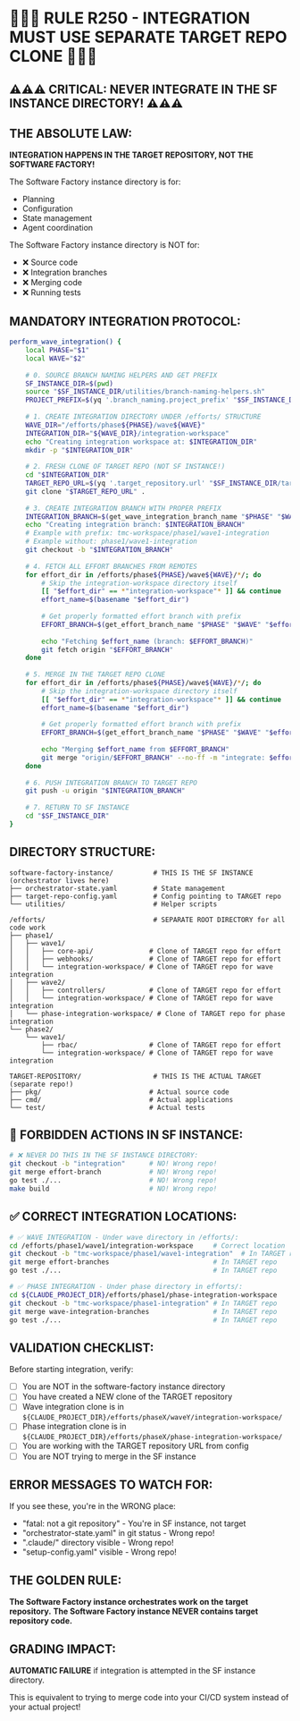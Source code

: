 # 🔴🔴🔴 RULE R250 - INTEGRATION MUST USE SEPARATE TARGET REPO CLONE 🔴🔴🔴

## ⚠️⚠️⚠️ CRITICAL: NEVER INTEGRATE IN THE SF INSTANCE DIRECTORY! ⚠️⚠️⚠️

## THE ABSOLUTE LAW:

**INTEGRATION HAPPENS IN THE TARGET REPOSITORY, NOT THE SOFTWARE FACTORY!**

The Software Factory instance directory is for:
- Planning
- Configuration
- State management
- Agent coordination

The Software Factory instance directory is NOT for:
- ❌ Source code
- ❌ Integration branches
- ❌ Merging code
- ❌ Running tests

## MANDATORY INTEGRATION PROTOCOL:

```bash
perform_wave_integration() {
    local PHASE="$1"
    local WAVE="$2"
    
    # 0. SOURCE BRANCH NAMING HELPERS AND GET PREFIX
    SF_INSTANCE_DIR=$(pwd)
    source "$SF_INSTANCE_DIR/utilities/branch-naming-helpers.sh"
    PROJECT_PREFIX=$(yq '.branch_naming.project_prefix' "$SF_INSTANCE_DIR/target-repo-config.yaml")
    
    # 1. CREATE INTEGRATION DIRECTORY UNDER /efforts/ STRUCTURE
    WAVE_DIR="/efforts/phase${PHASE}/wave${WAVE}"
    INTEGRATION_DIR="${WAVE_DIR}/integration-workspace"
    echo "Creating integration workspace at: $INTEGRATION_DIR"
    mkdir -p "$INTEGRATION_DIR"
    
    # 2. FRESH CLONE OF TARGET REPO (NOT SF INSTANCE!)
    cd "$INTEGRATION_DIR"
    TARGET_REPO_URL=$(yq '.target_repository.url' "$SF_INSTANCE_DIR/target-repo-config.yaml")
    git clone "$TARGET_REPO_URL" .
    
    # 3. CREATE INTEGRATION BRANCH WITH PROPER PREFIX
    INTEGRATION_BRANCH=$(get_wave_integration_branch_name "$PHASE" "$WAVE")
    echo "Creating integration branch: $INTEGRATION_BRANCH"
    # Example with prefix: tmc-workspace/phase1/wave1-integration
    # Example without: phase1/wave1-integration
    git checkout -b "$INTEGRATION_BRANCH"
    
    # 4. FETCH ALL EFFORT BRANCHES FROM REMOTES
    for effort_dir in /efforts/phase${PHASE}/wave${WAVE}/*/; do
        # Skip the integration-workspace directory itself
        [[ "$effort_dir" == *"integration-workspace"* ]] && continue
        effort_name=$(basename "$effort_dir")
        
        # Get properly formatted effort branch with prefix
        EFFORT_BRANCH=$(get_effort_branch_name "$PHASE" "$WAVE" "$effort_name")
        
        echo "Fetching $effort_name (branch: $EFFORT_BRANCH)"
        git fetch origin "$EFFORT_BRANCH"
    done
    
    # 5. MERGE IN THE TARGET REPO CLONE
    for effort_dir in /efforts/phase${PHASE}/wave${WAVE}/*/; do
        # Skip the integration-workspace directory itself
        [[ "$effort_dir" == *"integration-workspace"* ]] && continue
        effort_name=$(basename "$effort_dir")
        
        # Get properly formatted effort branch with prefix
        EFFORT_BRANCH=$(get_effort_branch_name "$PHASE" "$WAVE" "$effort_name")
        
        echo "Merging $effort_name from $EFFORT_BRANCH"
        git merge "origin/$EFFORT_BRANCH" --no-ff -m "integrate: $effort_name into wave${WAVE}"
    done
    
    # 6. PUSH INTEGRATION BRANCH TO TARGET REPO
    git push -u origin "$INTEGRATION_BRANCH"
    
    # 7. RETURN TO SF INSTANCE
    cd "$SF_INSTANCE_DIR"
}
```

## DIRECTORY STRUCTURE:

```
software-factory-instance/          # THIS IS THE SF INSTANCE (orchestrator lives here)
├── orchestrator-state.yaml         # State management
├── target-repo-config.yaml         # Config pointing to TARGET repo
└── utilities/                      # Helper scripts

/efforts/                           # SEPARATE ROOT DIRECTORY for all code work
├── phase1/
│   ├── wave1/
│   │   ├── core-api/              # Clone of TARGET repo for effort
│   │   ├── webhooks/              # Clone of TARGET repo for effort
│   │   └── integration-workspace/ # Clone of TARGET repo for wave integration
│   ├── wave2/
│   │   ├── controllers/           # Clone of TARGET repo for effort
│   │   └── integration-workspace/ # Clone of TARGET repo for wave integration
│   └── phase-integration-workspace/ # Clone of TARGET repo for phase integration
└── phase2/
    └── wave1/
        ├── rbac/                  # Clone of TARGET repo for effort
        └── integration-workspace/ # Clone of TARGET repo for wave integration

TARGET-REPOSITORY/                  # THIS IS THE ACTUAL TARGET (separate repo!)
├── pkg/                           # Actual source code
├── cmd/                           # Actual applications
└── test/                          # Actual tests
```

## 🚫 FORBIDDEN ACTIONS IN SF INSTANCE:

```bash
# ❌ NEVER DO THIS IN THE SF INSTANCE DIRECTORY:
git checkout -b "integration"      # NO! Wrong repo!
git merge effort-branch            # NO! Wrong repo!
go test ./...                      # NO! Wrong repo!
make build                         # NO! Wrong repo!
```

## ✅ CORRECT INTEGRATION LOCATIONS:

```bash
# ✅ WAVE INTEGRATION - Under wave directory in /efforts/:
cd /efforts/phase1/wave1/integration-workspace     # Correct location
git checkout -b "tmc-workspace/phase1/wave1-integration"  # In TARGET repo
git merge effort-branches                          # In TARGET repo
go test ./...                                      # In TARGET repo

# ✅ PHASE INTEGRATION - Under phase directory in efforts/:
cd ${CLAUDE_PROJECT_DIR}/efforts/phase1/phase-integration-workspace     # Correct location
git checkout -b "tmc-workspace/phase1-integration" # In TARGET repo
git merge wave-integration-branches                # In TARGET repo
go test ./...                                      # In TARGET repo
```

## VALIDATION CHECKLIST:

Before starting integration, verify:
- [ ] You are NOT in the software-factory instance directory
- [ ] You have created a NEW clone of the TARGET repository
- [ ] Wave integration clone is in `${CLAUDE_PROJECT_DIR}/efforts/phaseX/waveY/integration-workspace/`
- [ ] Phase integration clone is in `${CLAUDE_PROJECT_DIR}/efforts/phaseX/phase-integration-workspace/`
- [ ] You are working with the TARGET repository URL from config
- [ ] You are NOT trying to merge in the SF instance

## ERROR MESSAGES TO WATCH FOR:

If you see these, you're in the WRONG place:
- "fatal: not a git repository" - You're in SF instance, not target
- "orchestrator-state.yaml" in git status - Wrong repo!
- ".claude/" directory visible - Wrong repo!
- "setup-config.yaml" visible - Wrong repo!

## THE GOLDEN RULE:

**The Software Factory instance orchestrates work on the target repository.**
**The Software Factory instance NEVER contains target repository code.**

## GRADING IMPACT:

**AUTOMATIC FAILURE** if integration is attempted in the SF instance directory.

This is equivalent to trying to merge code into your CI/CD system instead of your actual project!